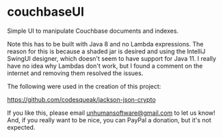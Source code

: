 # couchbaseUI
Simple UI to manipulate Couchbase documents and indexes.

Note this has to be built with Java 8 and no Lambda expressions.
The reason for this is because a shaded jar is desired and using
the IntelliJ SwingUI designer, which doesn't seem to have support
for Java 11.  I really have no idea why Lambdas don't work, but 
I found a comment on the internet and removing them resolved the
issues.

The following were used in the creation of this project:

https://github.com/codesqueak/jackson-json-crypto


If you like this, please email unhumansoftware@gmail.com to let us know!
And, if you really want to be nice, you can PayPal a donation, but it's not expected.
